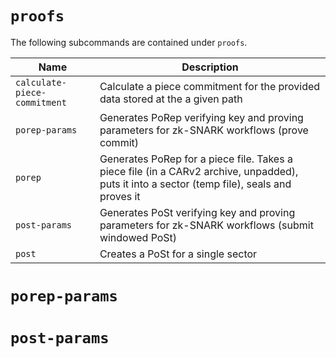 # `proofs`

<!-- TODO: add parameters -->

The following subcommands are contained under `proofs`.

| Name                         | Description                                                                                                                                 |
| ---------------------------- | ------------------------------------------------------------------------------------------------------------------------------------------- |
| `calculate-piece-commitment` | Calculate a piece commitment for the provided data stored at the a given path                                                               |
| `porep-params`               | Generates PoRep verifying key and proving parameters for zk-SNARK workflows (prove commit)                                                  |
| `porep`                      | Generates PoRep for a piece file. Takes a piece file (in a CARv2 archive, unpadded), puts it into a sector (temp file), seals and proves it |
| `post-params`                | Generates PoSt verifying key and proving parameters for zk-SNARK workflows (submit windowed PoSt)                                           |
| `post`                       | Creates a PoSt for a single sector                                                                                                          |


# `porep-params`

# `post-params`